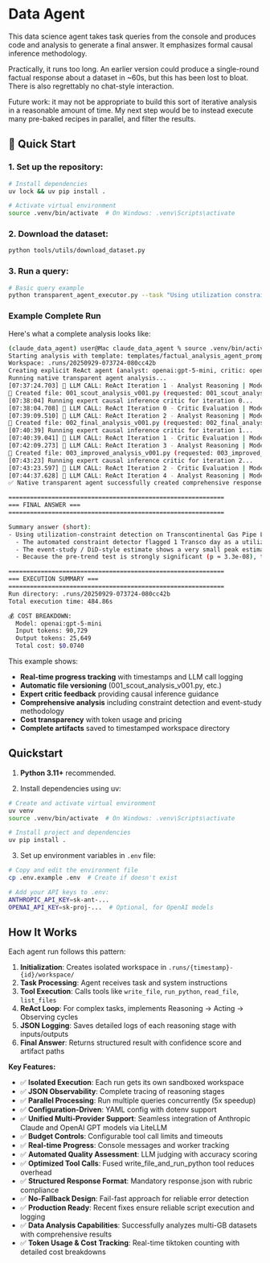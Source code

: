 # Data Agent

This data science agent takes task queries from the console and produces code and analysis to generate a final answer. It emphasizes formal causal inference
methodology. 

Practically, it runs too long. An earlier version could produce a single-round factual response about a dataset in ~60s, but this has been lost to bloat. There is also regrettably no chat-style interaction.

Future work: it may not be appropriate to build this sort of iterative analysis in a reasonable amount of time. My next step would be to instead execute many pre-baked recipes in parallel, and filter the results.

## 🚀 Quick Start

### 1. Set up the repository:
```bash
# Install dependencies
uv lock && uv pip install .

# Activate virtual environment
source .venv/bin/activate  # On Windows: .venv\Scripts\activate
```

### 2. Download the dataset:
```bash
python tools/utils/download_dataset.py
```

### 3. Run a query:
```bash
# Basic query example
python transparent_agent_executor.py --task "Using utilization constraint detection, analyze how Winter Storm Elliott affected Transco operations"
```

### Example Complete Run

Here's what a complete analysis looks like:

```bash
(claude_data_agent) user@Mac claude_data_agent % source .venv/bin/activate && python transparent_agent_executor.py --task "Using utilization constraint detection, analyze how Winter Storm Elliott affected Transco operations" --query-id "49aecfd3" --template templates/causal_analysis_agent_prompt.txt --model "openai:gpt-5-mini" --critic-model "openai:gpt-5-mini" --react-explicit --critic --console-updates
Starting analysis with template: templates/factual_analysis_agent_prompt.txt
Workspace: .runs/20250929-073724-080cc42b
Creating explicit ReAct agent (analyst: openai:gpt-5-mini, critic: openai:gpt-5-mini)
Running native transparent agent analysis...
[07:37:24.703] 🧠 LLM CALL: ReAct Iteration 1 - Analyst Reasoning | Model: openai:gpt-5-mini
📝 Created file: 001_scout_analysis_v001.py (requested: 001_scout_analysis.py)
[07:38:04] Running expert causal inference critic for iteration 0...
[07:38:04.708] 🧠 LLM CALL: ReAct Iteration 0 - Critic Evaluation | Model: openai:gpt-5-mini
[07:39:09.510] 🧠 LLM CALL: ReAct Iteration 2 - Analyst Reasoning | Model: openai:gpt-5-mini
📝 Created file: 002_final_analysis_v001.py (requested: 002_final_analysis.py)
[07:40:39] Running expert causal inference critic for iteration 1...
[07:40:39.041] 🧠 LLM CALL: ReAct Iteration 1 - Critic Evaluation | Model: openai:gpt-5-mini
[07:42:09.273] 🧠 LLM CALL: ReAct Iteration 3 - Analyst Reasoning | Model: openai:gpt-5-mini
📝 Created file: 003_improved_analysis_v001.py (requested: 003_improved_analysis.py)
[07:43:23] Running expert causal inference critic for iteration 2...
[07:43:23.597] 🧠 LLM CALL: ReAct Iteration 2 - Critic Evaluation | Model: openai:gpt-5-mini
[07:44:37.628] 🧠 LLM CALL: ReAct Iteration 4 - Analyst Reasoning | Model: openai:gpt-5-mini
✅ Native transparent agent successfully created comprehensive response.json

============================================================
=== FINAL ANSWER ===
============================================================

Summary answer (short):
- Using utilization-constraint detection on Transcontinental Gas Pipe Line Company, LLC (Transco) around Winter Storm Elliott (event date used: 2024-01-16, pre-window 60 days / post-window 30 days):
  - The automated constraint detector flagged 1 Transco day as a utilization-constraint candidate within the window.
  - The event‑study / DiD-style estimate shows a very small peak estimated drop in scheduled throughput of ~‑0.24% at relative day +25. 95% CI ≈ [‑5.54%, +5.37%].
  - Because the pre-trend test is strongly significant (p ≈ 3.3e‑08), the parallel‑trends assumption fails for the matched control set.

============================================================
=== EXECUTION SUMMARY ===
============================================================
Run directory: .runs/20250929-073724-080cc42b
Total execution time: 484.86s

💰 COST BREAKDOWN:
  Model: openai:gpt-5-mini
  Input tokens: 90,729
  Output tokens: 25,649
  Total cost: $0.0740
```

This example shows:
- **Real-time progress tracking** with timestamps and LLM call logging
- **Automatic file versioning** (001_scout_analysis_v001.py, etc.)
- **Expert critic feedback** providing causal inference guidance
- **Comprehensive analysis** including constraint detection and event-study methodology
- **Cost transparency** with token usage and pricing
- **Complete artifacts** saved to timestamped workspace directory

## Quickstart

1) **Python 3.11+** recommended.

2) Install dependencies using uv:

```bash
# Create and activate virtual environment
uv venv
source .venv/bin/activate  # On Windows: .venv\Scripts\activate

# Install project and dependencies
uv pip install .
```

3) Set up environment variables in `.env` file:

```bash
# Copy and edit the environment file
cp .env.example .env  # Create if doesn't exist

# Add your API keys to .env:
ANTHROPIC_API_KEY=sk-ant-...
OPENAI_API_KEY=sk-proj-...  # Optional, for OpenAI models
```

## How It Works

Each agent run follows this pattern:

1. **Initialization**: Creates isolated workspace in `.runs/{timestamp}-{id}/workspace/`
2. **Task Processing**: Agent receives task and system instructions
3. **Tool Execution**: Calls tools like `write_file`, `run_python`, `read_file`, `list_files`
4. **ReAct Loop**: For complex tasks, implements Reasoning → Acting → Observing cycles
5. **JSON Logging**: Saves detailed logs of each reasoning stage with inputs/outputs
6. **Final Answer**: Returns structured result with confidence score and artifact paths

**Key Features:**
- ✅ **Isolated Execution**: Each run gets its own sandboxed workspace
- ✅ **JSON Observability**: Complete tracing of reasoning stages
- ✅ **Parallel Processing**: Run multiple queries concurrently (5x speedup)
- ✅ **Configuration-Driven**: YAML config with dotenv support
- ✅ **Unified Multi-Provider Support**: Seamless integration of Anthropic Claude and OpenAI GPT models via LiteLLM
- ✅ **Budget Controls**: Configurable tool call limits and timeouts
- ✅ **Real-time Progress**: Console messages and worker tracking
- ✅ **Automated Quality Assessment**: LLM judging with accuracy scoring
- ✅ **Optimized Tool Calls**: Fused write_file_and_run_python tool reduces overhead
- ✅ **Structured Response Format**: Mandatory response.json with rubric compliance
- ✅ **No-Fallback Design**: Fail-fast approach for reliable error detection
- ✅ **Production Ready**: Recent fixes ensure reliable script execution and logging
- ✅ **Data Analysis Capabilities**: Successfully analyzes multi-GB datasets with comprehensive results
- ✅ **Token Usage & Cost Tracking**: Real-time tiktoken counting with detailed cost breakdowns